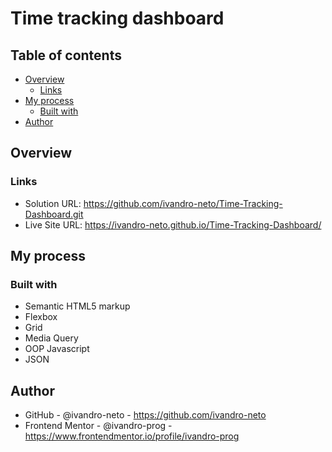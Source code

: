 # Time tracking dashboard
 

## Table of contents

- [Overview](#overview)
  - [Links](#links)
- [My process](#my-process)
  - [Built with](#built-with)
- [Author](#author)


## Overview


### Links

- Solution URL: https://github.com/ivandro-neto/Time-Tracking-Dashboard.git
- Live Site URL: https://ivandro-neto.github.io/Time-Tracking-Dashboard/

## My process

### Built with

- Semantic HTML5 markup
- Flexbox
- Grid 
- Media Query
- OOP Javascript
- JSON


## Author

- GitHub - @ivandro-neto - https://github.com/ivandro-neto
- Frontend Mentor - @ivandro-prog -https://www.frontendmentor.io/profile/ivandro-prog
